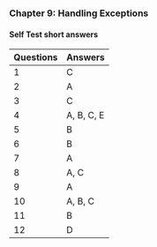 ### Chapter 9: Handling Exceptions

#### Self Test short answers

Questions | Answers
----------|--------
1         | C
2         | A
3         | C
4         | A, B, C, E
5         | B
6         | B
7         | A
8         | A, C
9         | A
10        | A, B, C
11        | B
12        | D
